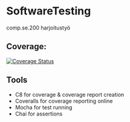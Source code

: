 # SoftwareTesting
comp.se.200 harjoitustyö
## Coverage: 
[![Coverage Status](https://coveralls.io/repos/github/psycotimi/SoftwareTesting/badge.svg?branch=main)](https://coveralls.io/github/psycotimi/SoftwareTesting?branch=main)

## Tools
- C8 for coverage & coverage report creation
- Coveralls for coverage reporting online
- Mocha for test running
- Chai for assertions
